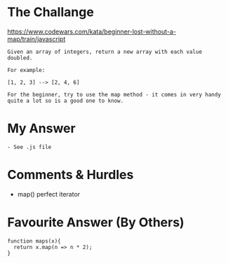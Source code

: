 # The Challange

https://www.codewars.com/kata/beginner-lost-without-a-map/train/javascript

```
Given an array of integers, return a new array with each value doubled.

For example:

[1, 2, 3] --> [2, 4, 6]

For the beginner, try to use the map method - it comes in very handy quite a lot so is a good one to know.
```

# My Answer

```
- See .js file
```

# Comments & Hurdles

- map() perfect iterator

# Favourite Answer (By Others)

```
function maps(x){
  return x.map(n => n * 2);
}
```
